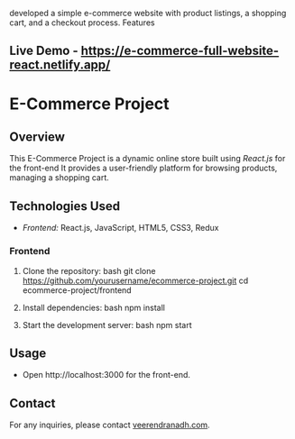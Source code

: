developed a simple e-commerce website with product listings, a shopping cart, and a checkout process. Features
## Live Demo - https://e-commerce-full-website-react.netlify.app/

# E-Commerce Project

## Overview

This E-Commerce Project is a dynamic online store built using *React.js* for the front-end  It provides a user-friendly platform for browsing products, managing a shopping cart. 

## Technologies Used

- *Frontend:* React.js, JavaScript, HTML5, CSS3, Redux


### Frontend

1. Clone the repository:
    bash
    git clone https://github.com/yourusername/ecommerce-project.git
    cd ecommerce-project/frontend
    

2. Install dependencies:
    bash
    npm install
    

3. Start the development server:
    bash
    npm start
    

## Usage

- Open http://localhost:3000 for the front-end.



## Contact

For any inquiries, please contact [veerendranadh.com](mailto:veerendrakoppula68@gmail.com).
